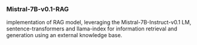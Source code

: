 ### Mistral-7B-v0.1-RAG
implementation of RAG model, leveraging the Mistral-7B-Instruct-v0.1 LM, sentence-transformers and llama-index for information retrieval and generation using an external knowledge base.
